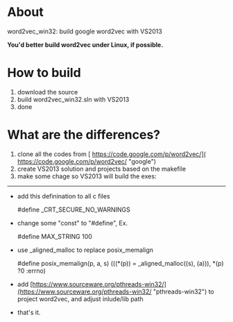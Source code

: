 # About #
word2vec_win32: build google word2vec with VS2013

**You'd better build word2vec under Linux, if possible.**

# How to build #
1. download the source
2. build word2vec_win32.sln with VS2013
3. done

# What are the differences? #
1. clone all the codes from [ https://code.google.com/p/word2vec/]( https://code.google.com/p/word2vec/ "google")
2. create VS2013 solution and projects based on the makefile 
3. make some chage so VS2013 will build the exes:

----------
- add this definination to all c files
    
    \#define \_CRT\_SECURE\_NO\_WARNINGS

- change some "const" to "#define", Ex.
    
    \#define MAX\_STRING 100

- use \_aligned\_malloc to replace posix\_memalign
    
    \#define posix\_memalign(p, a, s) (((*(p)) = \_aligned\_malloc((s), (a))), *(p) ?0 :errno)
    
- add [https://www.sourceware.org/pthreads-win32/](https://www.sourceware.org/pthreads-win32/ "pthreads-win32") to project word2vec, and adjust inlude/lib path

- that's it.
